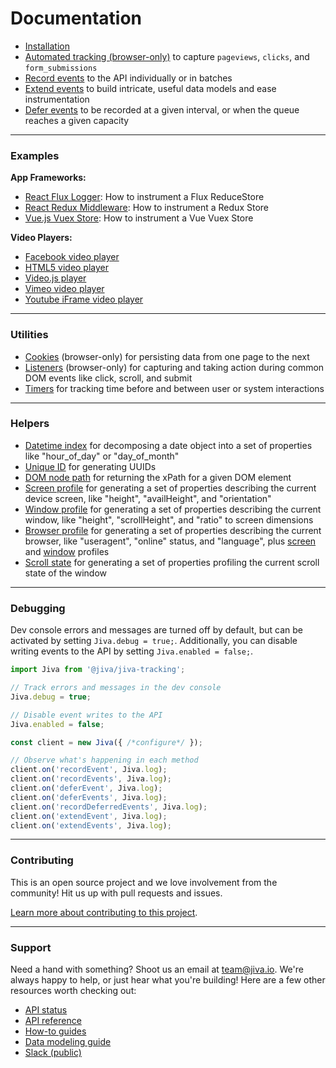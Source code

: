 # Documentation

* [Installation](./installation.md)
* [Automated tracking (browser-only)](./auto-tracking.md) to capture `pageviews`, `clicks`, and `form_submissions`
* [Record events](./record-events.md) to the API individually or in batches
* [Extend events](./extend-events.md) to build intricate, useful data models and ease instrumentation
* [Defer events](./defer-events.md) to be recorded at a given interval, or when the queue reaches a given capacity

---

### Examples

**App Frameworks:**

* [React Flux Logger](./examples/react-flux): How to instrument a Flux ReduceStore
* [React Redux Middleware](./examples/react-redux-middleware): How to instrument a Redux Store
* [Vue.js Vuex Store](./examples/vue-vuex): How to instrument a Vue Vuex Store

**Video Players:**

* [Facebook video player](./examples/video/facebook-video)
* [HTML5 video player](./examples/video/html5)
* [Video.js player](./examples/video/video-js)
* [Vimeo video player](./examples/video/vimeo)
* [Youtube iFrame video player](./examples/video/youtube)

---

### Utilities

* [Cookies](./cookies.md) (browser-only) for persisting data from one page to the next
* [Listeners](./listeners.md) (browser-only) for capturing and taking action during common DOM events like click, scroll, and submit
* [Timers](./timers.md) for tracking time before and between user or system interactions

---

### Helpers

* [Datetime index](./helpers.md#datetime-index) for decomposing a date object into a set of properties like "hour_of_day" or "day_of_month"
* [Unique ID](./helpers.md#unique-id) for generating UUIDs
* [DOM node path](./helpers.md#dom-node-path) for returning the xPath for a given DOM element
* [Screen profile](./helpers.md#screen-profile) for generating a set of properties describing the current device screen, like "height", "availHeight", and "orientation"
* [Window profile](./helpers.md#window-profile) for generating a set of properties describing the current window, like "height", "scrollHeight", and "ratio" to screen dimensions
* [Browser profile](./helpers.md#browser-profile) for generating a set of properties describing the current browser, like "useragent", "online" status, and "language", plus [screen](./helpers.md#screen-profile) and [window](./helpers.md#window-profile) profiles
* [Scroll state](./helpers/#scroll-state) for generating a set of properties profiling the current scroll state of the window
---

### Debugging

Dev console errors and messages are turned off by default, but can be activated by setting `Jiva.debug = true;`. Additionally, you can disable writing events to the API by setting `Jiva.enabled = false;`.

```javascript
import Jiva from '@jiva/jiva-tracking';

// Track errors and messages in the dev console
Jiva.debug = true;

// Disable event writes to the API
Jiva.enabled = false;

const client = new Jiva({ /*configure*/ });

// Observe what's happening in each method
client.on('recordEvent', Jiva.log);
client.on('recordEvents', Jiva.log);
client.on('deferEvent', Jiva.log);
client.on('deferEvents', Jiva.log);
client.on('recordDeferredEvents', Jiva.log);
client.on('extendEvent', Jiva.log);
client.on('extendEvents', Jiva.log);
```

---

### Contributing

This is an open source project and we love involvement from the community! Hit us up with pull requests and issues.

[Learn more about contributing to this project](../CONTRIBUTING.md).

---

### Support

Need a hand with something? Shoot us an email at [team@jiva.io](mailto:team@jiva.io). We're always happy to help, or just hear what you're building! Here are a few other resources worth checking out:

* [API status](http://status.jiva.io/)
* [API reference](https://jiva.io/docs/api)
* [How-to guides](https://jiva.io/guides)
* [Data modeling guide](https://jiva.io/guides/data-modeling-guide/)
* [Slack (public)](http://slack.jiva.io/)
